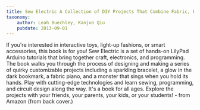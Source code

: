 ```yaml
---
title: Sew Electric A Collection of DIY Projects That Combine Fabric, Electronics, and Sewing
taxonomy:
	author: Leah Buechley, Kanjun Qiu
	pubdate: 2013-09-01
---
```

If you're interested in interactive toys, light-up fashions, or smart accessories, this book is for you! Sew Electric is a set of hands-on LilyPad Arduino tutorials that bring together craft, electronics, and programming. The book walks you through the process of designing and making a series of quirky customizable projects including a sparkling bracelet, a glow in the dark bookmark, a fabric piano, and a monster that sings when you hold its hands. Play with cutting-edge technologies and learn sewing, programming, and circuit design along the way. It's a book for all ages. Explore the projects with your friends, your parents, your kids, or your students! - from Amazon (from back cover.)